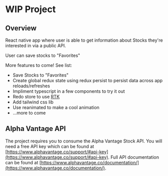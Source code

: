 # WIP Project

## Overview
React native app where user is able to get information about Stocks they're interested in via a public API. 

User can save stocks to "Favorites"

More features to come! See list:

* Save Stocks to "Favorites"
* Create global redux state using redux persist to persist data across app reloads/refreshes
* Impliment typescript in a few components to try it out
* Redo store to use [RTK](https://redux-toolkit.js.org/introduction/getting-started)
* Add tailwind css lib
* Use reanimated to make a cool animation
* ...more to come


## Alpha Vantage API
The project requires you to consume the Alpha Vantage Stock API. You will need a free API key which can be found at [https://www.alphavantage.co/support/#api-key](https://www.alphavantage.co/support/#api-key). Full API documentation can be found at [https://www.alphavantage.co/documentation/](https://www.alphavantage.co/documentation/).
